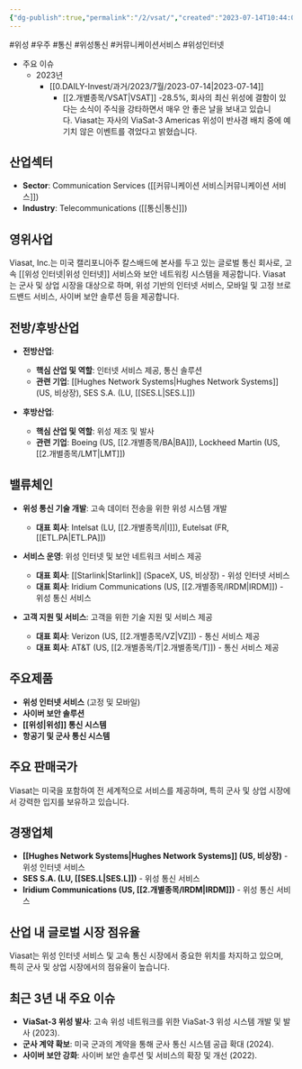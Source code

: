 ```yaml
---
{"dg-publish":true,"permalink":"/2/vsat/","created":"2023-07-14T10:44:07.648+09:00","updated":"2025-07-29T21:37:05.366+09:00"}
---
```


#위성 #우주 #통신 #위성통신 #커뮤니케이션서비스 #위성인터넷


- 주요 이슈
	- 2023년
		- [[0.DAILY-Invest/과거/2023/7월/2023-07-14\|2023-07-14]]
			- [[2.개별종목/VSAT\|VSAT]] -28.5%, 회사의 최신 위성에 결함이 있다는 소식이 주식을 강타하면서 매우 안 좋은 날을 보내고 있습니다. Viasat는 자사의 ViaSat-3 Americas 위성이 반사경 배치 중에 예기치 않은 이벤트를 겪었다고 밝혔습니다.


## 산업섹터

- **Sector**: Communication Services ([[커뮤니케이션 서비스\|커뮤니케이션 서비스]])
- **Industry**: Telecommunications ([[통신\|통신]])

## 영위사업

Viasat, Inc.는 미국 캘리포니아주 칼스배드에 본사를 두고 있는 글로벌 통신 회사로, 고속 [[위성 인터넷\|위성 인터넷]] 서비스와 보안 네트워킹 시스템을 제공합니다. Viasat는 군사 및 상업 시장을 대상으로 하며, 위성 기반의 인터넷 서비스, 모바일 및 고정 브로드밴드 서비스, 사이버 보안 솔루션 등을 제공합니다.

## 전방/후방산업

- **전방산업**:
    
    - **핵심 산업 및 역할**: 인터넷 서비스 제공, 통신 솔루션
    - **관련 기업**: [[Hughes Network Systems\|Hughes Network Systems]] (US, 비상장), SES S.A. (LU, [[SES.L\|SES.L]])
    
- **후방산업**:
    
    - **핵심 산업 및 역할**: 위성 제조 및 발사
    - **관련 기업**: Boeing (US, [[2.개별종목/BA\|BA]]), Lockheed Martin (US, [[2.개별종목/LMT\|LMT]])
    

## 밸류체인

- **위성 통신 기술 개발**: 고속 데이터 전송을 위한 위성 시스템 개발
    
    - **대표 회사**: Intelsat (LU, [[2.개별종목/I\|I]]), Eutelsat (FR, [[ETL.PA\|ETL.PA]])
    
- **서비스 운영**: 위성 인터넷 및 보안 네트워크 서비스 제공
    
    - **대표 회사**: [[Starlink\|Starlink]] (SpaceX, US, 비상장) - 위성 인터넷 서비스
    - **대표 회사**: Iridium Communications (US, [[2.개별종목/IRDM\|IRDM]]) - 위성 통신 서비스
    
- **고객 지원 및 서비스**: 고객을 위한 기술 지원 및 서비스 제공
    
    - **대표 회사**: Verizon (US, [[2.개별종목/VZ\|VZ]]) - 통신 서비스 제공
    - **대표 회사**: AT&T (US, [[2.개별종목/T\|2.개별종목/T]]) - 통신 서비스 제공
    

## 주요제품

- **위성 인터넷 서비스** (고정 및 모바일)
- **사이버 보안 솔루션**
- **[[위성\|위성]] 통신 시스템**
- **항공기 및 군사 통신 시스템**

## 주요 판매국가

Viasat는 미국을 포함하여 전 세계적으로 서비스를 제공하며, 특히 군사 및 상업 시장에서 강력한 입지를 보유하고 있습니다.

## 경쟁업체

- **[[Hughes Network Systems\|Hughes Network Systems]] (US, 비상장)** - 위성 인터넷 서비스
- **SES S.A. (LU, [[SES.L\|SES.L]])** - 위성 통신 서비스
- **Iridium Communications (US, [[2.개별종목/IRDM\|IRDM]])** - 위성 통신 서비스

## 산업 내 글로벌 시장 점유율

Viasat는 위성 인터넷 서비스 및 고속 통신 시장에서 중요한 위치를 차지하고 있으며, 특히 군사 및 상업 시장에서의 점유율이 높습니다.

## 최근 3년 내 주요 이슈

- **ViaSat-3 위성 발사**: 고속 위성 네트워크를 위한 ViaSat-3 위성 시스템 개발 및 발사 (2023).
- **군사 계약 확보**: 미국 군과의 계약을 통해 군사 통신 시스템 공급 확대 (2024).
- **사이버 보안 강화**: 사이버 보안 솔루션 및 서비스의 확장 및 개선 (2022).